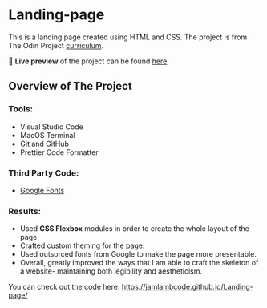 # Landing-page

This is a landing page created using HTML and CSS. The project is from The Odin Project [curriculum](https://www.theodinproject.com/lessons/foundations-landing-page).

:link:	**Live preview** of the project can be found [here](https://jamlambcode.github.io/Landing-page/).

## Overview of The Project

### Tools:

* Visual Studio Code
* MacOS Terminal
* Git and GitHub
* Prettier Code Formatter

### Third Party Code:

* [Google Fonts](https://fonts.google.com/)

### Results:

* Used **CSS Flexbox** modules in order to create the whole layout of the page
* Crafted custom theming for the page.
* Used outsorced fonts from Google to make the page more presentable.
* Overall, greatly improved the ways that I am able to craft the skeleton of a website- maintaining both legibility and aestheticism.



You can check out the code here:
https://jamlambcode.github.io/Landing-page/